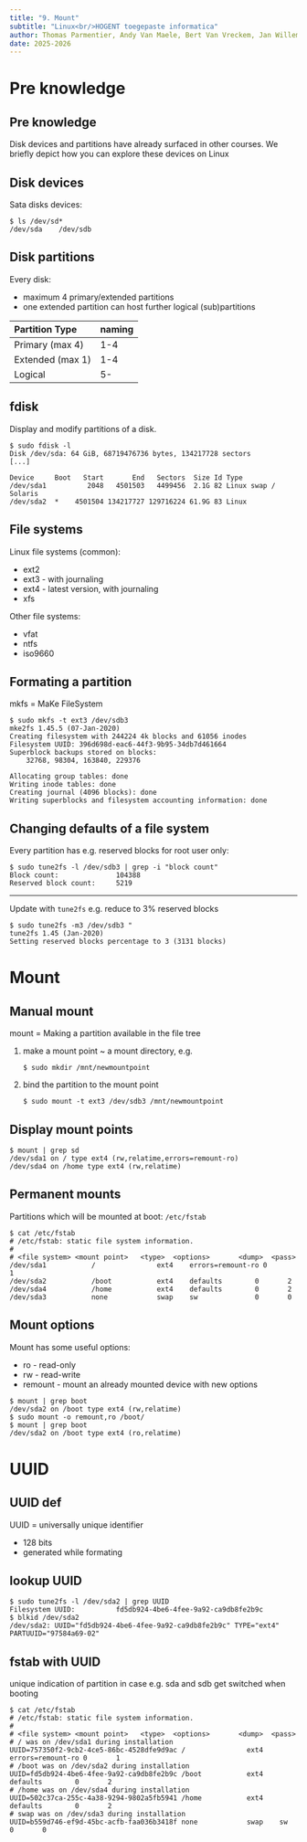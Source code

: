```yaml
---
title: "9. Mount"
subtitle: "Linux<br/>HOGENT toegepaste informatica"
author: Thomas Parmentier, Andy Van Maele, Bert Van Vreckem, Jan Willem
date: 2025-2026
---
```


# Pre knowledge

## Pre knowledge

Disk devices and partitions have already surfaced in other courses.
We briefly depict how you can explore these devices on Linux

## Disk devices

Sata disks devices:

```console
$ ls /dev/sd*
/dev/sda	/dev/sdb
```

## Disk partitions

Every disk:

* maximum 4 primary/extended partitions
* one extended partition can host further logical (sub)partitions

| Partition Type   | naming |
| :--------------- | :----- |
| Primary (max 4)  | 1-4    |
| Extended (max 1) | 1-4    |
| Logical          | 5-     |

## fdisk

Display and modify partitions of a disk.

```console
$ sudo fdisk -l 
Disk /dev/sda: 64 GiB, 68719476736 bytes, 134217728 sectors
[...]

Device     Boot   Start       End   Sectors  Size Id Type
/dev/sda1          2048   4501503   4499456  2.1G 82 Linux swap / Solaris
/dev/sda2  *    4501504 134217727 129716224 61.9G 83 Linux
```

## File systems

Linux file systems (common):

* ext2
* ext3 - with journaling
* ext4 - latest version, with journaling
* xfs

Other file systems:

* vfat
* ntfs
* iso9660

## Formating a partition

mkfs = MaKe FileSystem

```console
$ sudo mkfs -t ext3 /dev/sdb3
mke2fs 1.45.5 (07-Jan-2020)
Creating filesystem with 244224 4k blocks and 61056 inodes
Filesystem UUID: 396d698d-eac6-44f3-9b95-34db7d461664
Superblock backups stored on blocks:
	32768, 98304, 163840, 229376

Allocating group tables: done
Writing inode tables: done
Creating journal (4096 blocks): done
Writing superblocks and filesystem accounting information: done
```

## Changing defaults of a file system

Every partition has e.g. reserved blocks for root user only:

```console
$ sudo tune2fs -l /dev/sdb3 | grep -i "block count"
Block count:              104388
Reserved block count:     5219
```

---

Update with `tune2fs`
e.g. reduce to 3% reserved blocks

```console
$ sudo tune2fs -m3 /dev/sdb3 "
tune2fs 1.45 (Jan-2020)
Setting reserved blocks percentage to 3 (3131 blocks)
```

# Mount

## Manual mount

mount = Making a partition available in the file tree

1. make a mount point ~ a mount directory, e.g.

    ```console
    $ sudo mkdir /mnt/newmountpoint
    ```

2. bind the partition to the mount point

    ```console
    $ sudo mount -t ext3 /dev/sdb3 /mnt/newmountpoint
    ```

## Display mount points

```console
$ mount | grep sd
/dev/sda1 on / type ext4 (rw,relatime,errors=remount-ro)
/dev/sda4 on /home type ext4 (rw,relatime)
```

## Permanent mounts

Partitions which will be mounted at boot: `/etc/fstab`

```console
$ cat /etc/fstab
# /etc/fstab: static file system information.
#
# <file system> <mount point>   <type>  <options>       <dump>  <pass>
/dev/sda1 			/               ext4    errors=remount-ro 0       1
/dev/sda2 			/boot           ext4    defaults        0       2
/dev/sda4 			/home           ext4    defaults        0       2
/dev/sda3 			none            swap    sw              0       0
```

## Mount options

Mount has some useful options:

* ro - read-only
* rw - read-write
* remount - mount an already mounted device with new options

```console
$ mount | grep boot 
/dev/sda2 on /boot type ext4 (rw,relatime)
$ sudo mount -o remount,ro /boot/
$ mount | grep boot 
/dev/sda2 on /boot type ext4 (ro,relatime)
```

# UUID

## UUID def

UUID = universally unique identifier

* 128 bits
* generated while formating

## lookup UUID

```console
$ sudo tune2fs -l /dev/sda2 | grep UUID
Filesystem UUID:          fd5db924-4be6-4fee-9a92-ca9db8fe2b9c
$ blkid /dev/sda2
/dev/sda2: UUID="fd5db924-4be6-4fee-9a92-ca9db8fe2b9c" TYPE="ext4" PARTUUID="97584a69-02"
```

## fstab with UUID

unique indication of partition in case e.g. sda and sdb get switched when booting

```console
$ cat /etc/fstab
# /etc/fstab: static file system information.
#
# <file system> <mount point>   <type>  <options>       <dump>  <pass>
# / was on /dev/sda1 during installation
UUID=757350f2-9cb2-4ce5-86bc-4528dfe9d9ac /               ext4    errors=remount-ro 0       1
# /boot was on /dev/sda2 during installation
UUID=fd5db924-4be6-4fee-9a92-ca9db8fe2b9c /boot           ext4    defaults        0       2
# /home was on /dev/sda4 during installation
UUID=502c37ca-255c-4a38-9294-9802a5fb5941 /home           ext4    defaults        0       2
# swap was on /dev/sda3 during installation
UUID=b559d746-ef9d-45bc-acfb-faa036b3418f none            swap    sw              0       0
```
